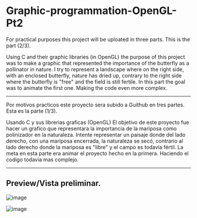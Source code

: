 # Graphic-programmation-OpenGL-Pt2
For practical purposes this project will be uploated in three parts. This is the part (2/3).


Using C and their graphic libraries (in OpenGL) the purpose of this project was to make a graphic that represented the importance of the butterfly as a pollinator in nature. I try to represent a landscape where on the right side, with an enclosed butterfly, nature has dried up, contrary to the right side where the butterfly is "free" and the field is still fertile. In this part the goal was to animate the first one. Making the code even more complex.

---------------------------------------

Por motivos practicos este proyecto sera subido a Guithub en tres partes. Esta es la parte (1/3).

Usando C y sus librerias graficas (OpenGL) El objetivo de este proyecto fue hacer un grafico que representara la importancia de la mariposa como polinizador en la naturaleza. Intente representar un paisaje donde del lado derecho, con una mariposa encerrada, la naturaleza se secó, contrario al lado derecho donde la mariposa es "libre" y el campo es todavía fértil. La meta en esta parte era animar el proyecto hecho en la primera. Haciendo el codigo todavia mas complejo.

--------------------------------------

## Preview/Vista preliminar.

![image](https://user-images.githubusercontent.com/99282822/185810442-4431c2fd-2dbf-48a7-a4c5-505dd1a7c03d.png)

![image](https://user-images.githubusercontent.com/99282822/185810458-24dc28ad-048f-4726-acad-d26f17d07cc3.png)
